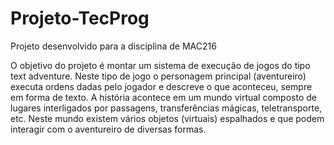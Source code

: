 # Projeto-TecProg
Projeto desenvolvido para a disciplina de MAC216

  O objetivo do projeto é montar um sistema de execução de jogos do tipo text adventure. Neste tipo de jogo o personagem principal (aventureiro) executa ordens dadas pelo jogador e descreve o que aconteceu, sempre em forma de texto.
  A história acontece em um mundo virtual composto de lugares interligados por passagens, transferências mágicas, teletransporte, etc. Neste mundo existem vários objetos (virtuais) espalhados e que podem interagir com o aventureiro de diversas formas.
